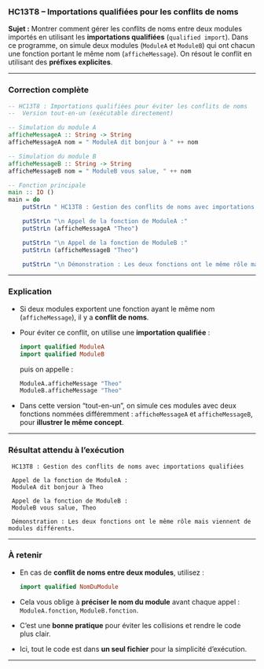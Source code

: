 ### **HC13T8 – Importations qualifiées pour les conflits de noms**

**Sujet :**
Montrer comment gérer les conflits de noms entre deux modules importés en utilisant les **importations qualifiées** (`qualified import`).
Dans ce programme, on simule deux modules (`ModuleA` et `ModuleB`) qui ont chacun une fonction portant le même nom (`afficheMessage`).
On résout le conflit en utilisant des **préfixes explicites**.

---

### **Correction complète**

```haskell
-- HC13T8 : Importations qualifiées pour éviter les conflits de noms
--  Version tout-en-un (exécutable directement)

-- Simulation du module A
afficheMessageA :: String -> String
afficheMessageA nom = " ModuleA dit bonjour à " ++ nom

-- Simulation du module B
afficheMessageB :: String -> String
afficheMessageB nom = " ModuleB vous salue, " ++ nom

-- Fonction principale
main :: IO ()
main = do
    putStrLn " HC13T8 : Gestion des conflits de noms avec importations qualifiées"

    putStrLn "\n Appel de la fonction de ModuleA :"
    putStrLn (afficheMessageA "Theo")

    putStrLn "\n Appel de la fonction de ModuleB :"
    putStrLn (afficheMessageB "Theo")

    putStrLn "\n Démonstration : Les deux fonctions ont le même rôle mais viennent de modules différents."
```

---

### **Explication**

* Si deux modules exportent une fonction ayant le même nom (`afficheMessage`), il y a **conflit de noms**.
* Pour éviter ce conflit, on utilise une **importation qualifiée** :

  ```haskell
  import qualified ModuleA
  import qualified ModuleB
  ```

  puis on appelle :

  ```haskell
  ModuleA.afficheMessage "Theo"
  ModuleB.afficheMessage "Theo"
  ```
* Dans cette version “tout-en-un”, on simule ces modules avec deux fonctions nommées différemment :
  `afficheMessageA` et `afficheMessageB`, pour **illustrer le même concept**.

---

### **Résultat attendu à l’exécution**

```
 HC13T8 : Gestion des conflits de noms avec importations qualifiées

 Appel de la fonction de ModuleA :
 ModuleA dit bonjour à Theo

 Appel de la fonction de ModuleB :
 ModuleB vous salue, Theo

 Démonstration : Les deux fonctions ont le même rôle mais viennent de modules différents.
```

---

### **À retenir**

* En cas de **conflit de noms entre deux modules**, utilisez :

  ```haskell
  import qualified NomDuModule
  ```
* Cela vous oblige à **préciser le nom du module** avant chaque appel :
  `ModuleA.fonction`, `ModuleB.fonction`.
* C’est une **bonne pratique** pour éviter les collisions et rendre le code plus clair.
* Ici, tout le code est dans **un seul fichier** pour la simplicité d’exécution.

---
